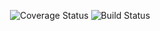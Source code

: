 <p align="center">
  <img href='https://coveralls.io/github/9530f/github-actions-test?branch=master'><img
       src='https://img.shields.io/coveralls/github/9530f/github-actions-test?style=flat-square'
       alt='Coverage Status'/></a>
  <img alt="Build Status"
       src="https://img.shields.io/github/workflow/status/9530f/github-actions-test/Coveralls test?style=flat-square"/>
</p>
